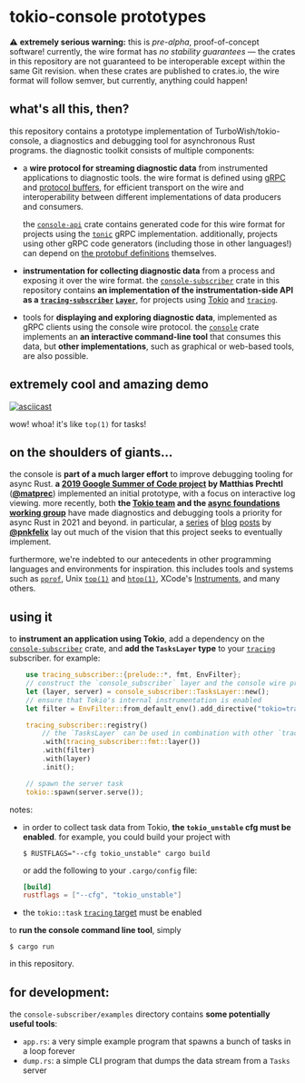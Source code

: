 # tokio-console prototypes

⚠️ **extremely serious warning:** this is _pre-alpha_, proof-of-concept
software! currently, the wire format has _no stability guarantees_ &mdash;
the crates in this repository are not guaranteed to be interoperable except
within the same Git revision. when these crates are published to crates.io, the
wire format will follow semver, but currently, anything could happen!

## what's all this, then?

this repository contains a prototype implementation of TurboWish/tokio-console,
a diagnostics and debugging tool for asynchronous Rust programs. the diagnostic
toolkit consists of multiple components:

* a **wire protocol for streaming diagnostic data** from instrumented applications
  to diagnostic tools. the wire format is defined using [gRPC] and [protocol
  buffers], for efficient transport on the wire and interoperability between
  different implementations of data producers and consumers.

  the [`console-api`] crate contains generated code for this wire format for
  projects using the [`tonic`] gRPC implementation. additionally, projects using
  other gRPC code generators (including those in other languages!) can depend on
  [the protobuf definitions] themselves.

* **instrumentation for collecting diagnostic data** from a process and exposing
  it over the wire format. the [`console-subscriber`] crate in this repository
  contains **an implementation of the instrumentation-side API as a
  [`tracing-subscriber`] [`Layer`]**, for projects using [Tokio] and
  [`tracing`].

* tools for **displaying and exploring diagnostic data**, implemented as gRPC
  clients using the console wire protocol. the [`console`] crate implements an
  **an interactive command-line tool** that consumes this data, but **other
  implementations**, such as graphical or web-based tools, are also possible.

[gRPC]: https://grpc.io/
[protocol buffers]: https://developers.google.com/protocol-buffers
[the protobuf definitions]: ../proto
[`tonic`]: https://lib.rs/crates/tonic
[Tokio]: https://tokio.rs

## extremely cool and amazing demo

[![asciicast](https://asciinema.org/a/412139.svg)](https://asciinema.org/a/412139?t=44)

wow! whoa! it's like `top(1)` for tasks!

## on the shoulders of giants...

the console is **part of a much larger effort** to improve debugging tooling for
async Rust. **a [2019 Google Summer of Code project][gsoc] by Matthias Prechtl**
([**@matprec**]) implemented an initial prototype, with a focus on interactive log
viewing. more recently, both **the [Tokio team][tokio-blog] and the [async
foundations working group][shiny-future]** have made diagnostics and debugging
tools a priority for async Rust in 2021 and beyond. in particular, a
[series][tw-1] of [blog][tw-2] [posts][tw-3] by [**@pnkfelix**] lay out much of
the vision that this project seeks to eventually implement.

furthermore, we're indebted to our antecedents in other programming languages
and environments for inspiration. this includes tools and systems such as
[`pprof`], Unix [`top(1)`] and [`htop(1)`], XCode's [Instruments], and many
others.

[gsoc]: https://github.com/tokio-rs/console-gsoc
[tokio-blog]: https://tokio.rs/blog/2020-12-tokio-1-0#tracing
[shiny-future]: https://rust-lang.github.io/wg-async-foundations/vision/shiny_future/barbara_makes_a_wish.html
[tw-1]: http://blog.pnkfx.org/blog/2021/04/26/road-to-turbowish-part-1-goals/
[tw-2]: http://blog.pnkfx.org/blog/2021/04/27/road-to-turbowish-part-2-stories/
[tw-3]: http://blog.pnkfx.org/blog/2021/05/03/road-to-turbowish-part-3-design/
[`pprof`]: https://github.com/google/pprof
[`top(1)`]: https://man7.org/linux/man-pages/man1/top.1.html
[`htop(1)`]: https://htop.dev/
[Instruments]: https://developer.apple.com/library/archive/documentation/ToolsLanguages/Conceptual/Xcode_Overview/MeasuringPerformance.html
[**@matprec**]: https://github.com/matprec
[**@pnkfelix**]: https://github.com/pnkfelix
## using it

to **instrument an application using Tokio**, add a dependency on the
[`console-subscriber`] crate, and **add the `TasksLayer` type** to your
[`tracing`] subscriber. for example:
```rust
    use tracing_subscriber::{prelude::*, fmt, EnvFilter};
    // construct the `console_subscriber` layer and the console wire protocol server
    let (layer, server) = console_subscriber::TasksLayer::new();
    // ensure that Tokio's internal instrumentation is enabled
    let filter = EnvFilter::from_default_env().add_directive("tokio=trace".parse()?);

    tracing_subscriber::registry()
        // the `TasksLayer` can be used in combination with other `tracing` layers...
        .with(tracing_subscriber::fmt::layer())
        .with(filter)
        .with(layer)
        .init();

    // spawn the server task
    tokio::spawn(server.serve());
```

notes:

* in order to collect task data from Tokio, **the `tokio_unstable` cfg must be
  enabled**. for example, you could build your project with
  ```shell
  $ RUSTFLAGS="--cfg tokio_unstable" cargo build
  ```
  or add the following to your `.cargo/config` file:
  ```toml
  [build]
  rustflags = ["--cfg", "tokio_unstable"]
  ```
* the `tokio::task` [`tracing` target] must be enabled

to **run the console command line tool**, simply
```shell
$ cargo run
```
in this repository.

## for development:

the `console-subscriber/examples` directory contains **some potentially useful
tools**:

* `app.rs`: a very simple example program that spawns a bunch of tasks in a loop
  forever
* `dump.rs`: a simple CLI program that dumps the data stream from a `Tasks`
  server

[`tracing`]: https://lib.rs/crates/tracing
[`tracing-subscriber`]: https://lib.rs/crates/tracing-subscriber
[`console-api`]: ../console-api
[`console-subscriber`]: ../console-subscriber
[`console`]: ../console
[`Layer`]: https://docs.rs/tracing-subscriber/0.2.18/tracing_subscriber/layer/trait.Layer.html
[`tracing` target]: https://docs.rs/tracing/0.1.26/tracing/struct.Metadata.html